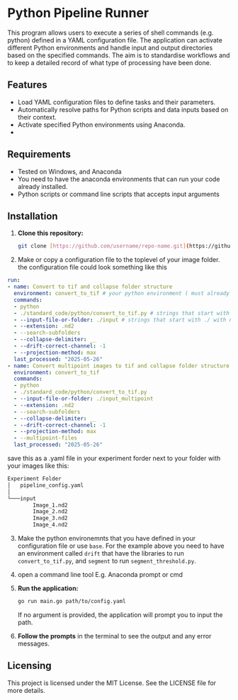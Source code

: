 # Python Pipeline Runner
This program allows users to execute a series of shell commands (e.g. python) defined in a YAML configuration file. The application can activate different Python environments and handle input and output directories based on the specified commands.
The aim is to standardise workflows and to keep a detailed record of what type of processing have been done.

## Features
- Load YAML configuration files to define tasks and their parameters.
- Automatically resolve paths for Python scripts and data inputs based on their context.
- Activate specified Python environments using Anaconda.
- 
## Requirements
- Tested on Windows, and Anaconda 
- You need to have the anaconda environments that can run your code already installed.
- Python scripts or command line scripts that accepts input arguments

## Installation

1. **Clone this repository:**

   ```bash
   git clone [https://github.com/username/repo-name.git](https://github.com/bioimagehub/run_pipeline.git)
   ```

2. Make or copy a configuration file to the toplevel of your image folder. the configuration file could look something like this
```yaml
run:
- name: Convert to tif and collapse folder structure
  environment: convert_to_tif # your python environment ( must already be installed)
  commands:
  - python
  - ./standard_code/python/convert_to_tif.py # strings that start with ./ and ends with .py will use the location of the run_pipeline folder and is usefull for executing code in e.g. ./run_pipeline/standard_code/python
  - --input-file-or-folder: ./input # strings that start with ./ with no endings are mapped relative to the yaml file. 
  - --extension: .nd2
  - --search-subfolders
  - --collapse-delimiter: __
  - --drift-correct-channel: -1
  - --projection-method: max
  last_processed: "2025-05-26"
- name: Convert multipoint images to tif and collapse folder structure
  environment: convert_to_tif
  commands:
  - python
  - ./standard_code/python/convert_to_tif.py
  - --input-file-or-folder: ./input_multipoint
  - --extension: .nd2
  - --search-subfolders
  - --collapse-delimiter: __
  - --drift-correct-channel: -1
  - --projection-method: max
  - --multipoint-files
  last_processed: "2025-05-26"
```
save this as a .yaml file in your experiment forder next to your folder with your images like this:

```bash
Experiment Folder
│   pipeline_config.yaml
│
└───input
        Image_1.nd2
        Image_2.nd2
        Image_3.nd2
        Image_4.nd2
```

3. Make the python environemnts that you have defined in your configuration file or use `base`. For the example above you need to have an environment called `drift` that have the libraries to run `convert_to_tif.py`, and `segment` to run `segment_threshold.py`.

4. open a command line tool E.g. Anaconda prompt or cmd

5. **Run the application:**

   ```bash
   go run main.go path/to/config.yaml
   ```

   If no argument is provided, the application will prompt you to input the path.

2. **Follow the prompts** in the terminal to see the output and any error messages.

## Licensing

This project is licensed under the MIT License. See the LICENSE file for more details.
